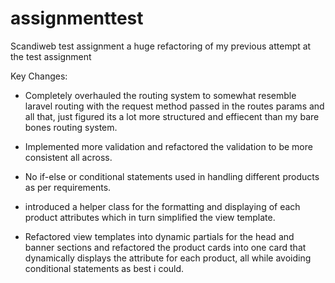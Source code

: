 # assignmenttest
Scandiweb test assignment a huge refactoring of my previous attempt at the test assignment

Key Changes:

- Completely overhauled the routing system to somewhat resemble laravel routing with the request method passed in the routes params and all that, just figured its a lot more 
  structured and effiecent than my bare bones routing system.


- Implemented more validation and refactored the validation to be more consistent all across.
  

- No if-else or conditional statements used in handling different products as per requirements.

  
- introduced a helper class for the formatting and displaying of each product attributes which in turn simplified the view template.


- Refactored view templates into dynamic partials for the head and banner sections and refactored the product cards into one card that dynamically displays the attribute for 
  each product, all while avoiding conditional statements as best i could.
